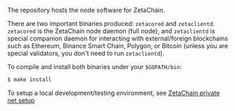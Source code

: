 The repository hosts the node software for ZetaChain. 

There are two important binaries produced: `zetacored` and `zetaclientd`.
`zetacored` is the ZetaChain node daemon (full node), and
`zetaclientd` is special companion daemon for interacting
with external/foreign blockchains such as Ethereum, Binance
Smart Chain, Polygon, or Bitcoin (unless you are special
validators, you don't need to run `zetaclientd`).

To compile and install both binaries under your `$GOPATH/bin`:

```bash
$ make install
```

To setup a local development/testing environment, see
[ZetaChain private net setup](./contrib/localnet/README.md)